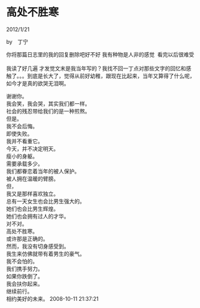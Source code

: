 # 高处不胜寒
2012/1/21

by　丁宁

你将那篇日志里的我的回复删除吧好不好 我有种物是人非的感觉 
看完以后很难受\
\
我读了好几遍
才发觉文末是我当年写的？我找不回一丁点对那些文字的回忆和感触了。。。到底是长大了，觉得从前好幼稚，跟现在比起来，当年又算得了什么呢，如今才是真的欲哭无泪啊。

谢谢你。\
我会笑，我会哭，其实我们都一样。\
社会的残忍带给我们的是一种煎熬。\
但是。\
我不会后悔。\
即使失败。\
我并不看重它。\
今天，并不决定明天。\
瘦小的身躯。\
需要承载多少。\
我们都眷恋着当年的被人保护。\
被人拥在温暖的臂膀。\
但，\
我又是那样喜欢独立。\
总有一天女生也会比男生强大的。\
她们也会比男生辉煌。\
她们也会拥有过人的才华。\
对不对。\
高处不胜寒。\
或许那是正确的。\
然而，我没有切身感受到。\
我生来仿佛就带有着男生的豪气。\
我不会怕的。\
我们携手努力。\
如果你跌倒了。\
我会扶你起来。\
继续前行。\
相约美好的未来。 2008-10-11 21:37:21
